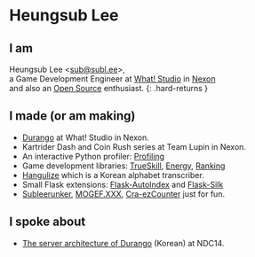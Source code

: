 Heungsub Lee
============

I am
----

Heungsub Lee <[sub@subl.ee][]\>,
<br />
a Game Development Engineer at [What! Studio][] in [Nexon][]
<br />
and also an [Open Source][] enthusiast.
{: .hard-returns }

[sub@subl.ee]: mailto:sub@subl.ee
[What! Studio]: https://github.com/what-studio
[Nexon]: http://nexon.com/
[Open Source]: https://github.com/sublee

I made (or am making)
---------------------

- [Durango][] at What! Studio in Nexon.
- Kartrider Dash and Coin Rush series at Team Lupin in Nexon.
- An interactive Python profiler: [Profiling][]
- Game development libraries: [TrueSkill][], [Energy][], [Ranking][]
- [Hangulize][] which is a Korean alphabet transcriber.
- Small Flask extensions: [Flask-AutoIndex][] and [Flask-Silk][]
- [Subleerunker][], [MOGEF.XXX][], [Cra-ezCounter][] just for fun.

[Durango]: http://durango.nexon.com/
[KartRider Dash]: http://www.facebook.com/kartriderdash
[Coin Rush]: https://play.google.com/store/apps/details?id=com.nexon.krr4kakao
[Profiling]: https://github.com/what-studio/profiling
[Hangulize]: http://hangulize.org/
[TrueSkill]: http://trueskill.org/
[Energy]: http://pythonhosted.org/energy
[Ranking]: http://pythonhosted.org/ranking
[Flask-AutoIndex]: http://pythonhosted.org/Flask-AutoIndex
[Flask-Silk]: http://pythonhosted.org/Flask-Silk
[Subleerunker]: http://subl.ee/runker
[MOGEF.XXX]: http://mogef.xxx/
[Cra-ezCounter]: http://craezcounter.appspot.com/

I spoke about
-------------

- [The server architecture of Durango][ndc14-slide] (Korean) at NDC14.

[ndc14-slide]: http://www.slideshare.net/sublee/spof-mmorpg
